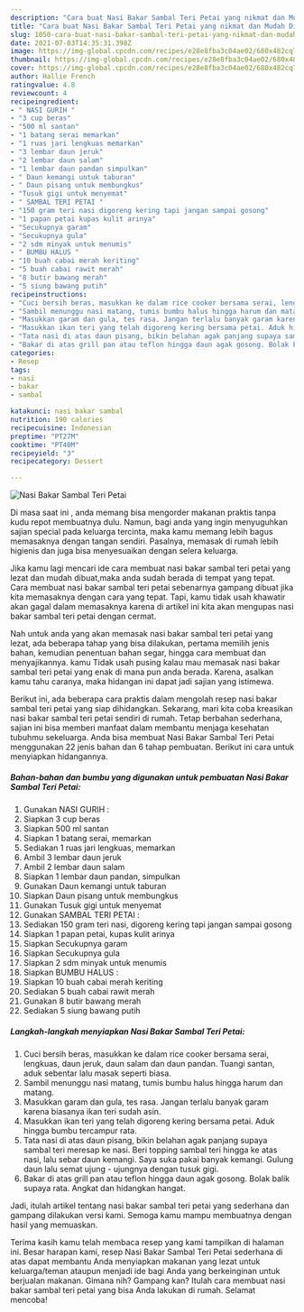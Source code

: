 ```yaml
---
description: "Cara buat Nasi Bakar Sambal Teri Petai yang nikmat dan Mudah Dibuat"
title: "Cara buat Nasi Bakar Sambal Teri Petai yang nikmat dan Mudah Dibuat"
slug: 1050-cara-buat-nasi-bakar-sambal-teri-petai-yang-nikmat-dan-mudah-dibuat
date: 2021-07-03T14:35:31.398Z
image: https://img-global.cpcdn.com/recipes/e28e8fba3c04ae02/680x482cq70/nasi-bakar-sambal-teri-petai-foto-resep-utama.jpg
thumbnail: https://img-global.cpcdn.com/recipes/e28e8fba3c04ae02/680x482cq70/nasi-bakar-sambal-teri-petai-foto-resep-utama.jpg
cover: https://img-global.cpcdn.com/recipes/e28e8fba3c04ae02/680x482cq70/nasi-bakar-sambal-teri-petai-foto-resep-utama.jpg
author: Hallie French
ratingvalue: 4.8
reviewcount: 4
recipeingredient:
- " NASI GURIH "
- "3 cup beras"
- "500 ml santan"
- "1 batang serai memarkan"
- "1 ruas jari lengkuas memarkan"
- "3 lembar daun jeruk"
- "2 lembar daun salam"
- "1 lembar daun pandan simpulkan"
- " Daun kemangi untuk taburan"
- " Daun pisang untuk membungkus"
- "Tusuk gigi untuk menyemat"
- " SAMBAL TERI PETAI "
- "150 gram teri nasi digoreng kering tapi jangan sampai gosong"
- "1 papan petai kupas kulit arinya"
- "Secukupnya garam"
- "Secukupnya gula"
- "2 sdm minyak untuk menumis"
- " BUMBU HALUS "
- "10 buah cabai merah keriting"
- "5 buah cabai rawit merah"
- "8 butir bawang merah"
- "5 siung bawang putih"
recipeinstructions:
- "Cuci bersih beras, masukkan ke dalam rice cooker bersama serai, lengkuas, daun jeruk, daun salam dan daun pandan. Tuangi santan, aduk sebentar lalu masak seperti biasa."
- "Sambil menunggu nasi matang, tumis bumbu halus hingga harum dan matang."
- "Masukkan garam dan gula, tes rasa. Jangan terlalu banyak garam karena biasanya ikan teri sudah asin."
- "Masukkan ikan teri yang telah digoreng kering bersama petai. Aduk hingga bumbu tercampur rata."
- "Tata nasi di atas daun pisang, bikin belahan agak panjang supaya sambal teri meresap ke nasi. Beri topping sambal teri hingga ke atas nasi, lalu sebar daun kemangi. Saya suka pakai banyak kemangi. Gulung daun lalu semat ujung - ujungnya dengan tusuk gigi."
- "Bakar di atas grill pan atau teflon hingga daun agak gosong. Bolak balik supaya rata. Angkat dan hidangkan hangat."
categories:
- Resep
tags:
- nasi
- bakar
- sambal

katakunci: nasi bakar sambal 
nutrition: 190 calories
recipecuisine: Indonesian
preptime: "PT27M"
cooktime: "PT40M"
recipeyield: "3"
recipecategory: Dessert

---
```



![Nasi Bakar Sambal Teri Petai](https://img-global.cpcdn.com/recipes/e28e8fba3c04ae02/680x482cq70/nasi-bakar-sambal-teri-petai-foto-resep-utama.jpg)

Di masa  saat ini , anda memang bisa mengorder makanan praktis tanpa kudu repot membuatnya dulu. Namun, bagi anda yang ingin menyuguhkan sajian special pada keluarga tercinta, maka kamu memang lebih bagus memasaknya dengan tangan sendiri. Pasalnya, memasak di rumah lebih higienis dan juga bisa menyesuaikan dengan selera keluarga.

Jika kamu lagi mencari ide cara membuat nasi bakar sambal teri petai yang lezat dan mudah dibuat,maka anda sudah berada di tempat yang tepat. Cara membuat nasi bakar sambal teri petai  sebenarnya gampang dibuat jika kita memasaknya dengan cara yang tepat. Tapi, kamu tidak usah khawatir akan gagal dalam memasaknya 
karena di artikel ini kita akan mengupas nasi bakar sambal teri petai dengan cermat.  



Nah untuk anda yang akan memasak nasi bakar sambal teri petai yang lezat, ada beberapa tahap yang bisa dilakukan, pertama memilih jenis bahan, kemudian penentuan bahan segar, hingga cara membuat dan menyajikannya. kamu Tidak usah pusing kalau mau memasak nasi bakar sambal teri petai yang enak di mana pun anda berada. Karena, asalkan kamu  tahu caranya, maka hidangan ini dapat jadi sajian yang istimewa.

Berikut ini, ada beberapa cara praktis  dalam mengolah resep nasi bakar sambal teri petai yang siap dihidangkan. Sekarang, mari kita coba kreasikan nasi bakar sambal teri petai sendiri di rumah. Tetap berbahan sederhana, sajian ini bisa memberi manfaat dalam membantu menjaga kesehatan tubuhmu sekeluarga. Anda bisa membuat Nasi Bakar Sambal Teri Petai menggunakan 22 jenis bahan dan 6 tahap pembuatan. Berikut ini cara untuk menyiapkan hidangannya.

<!--inarticleads1-->

##### Bahan-bahan dan bumbu yang digunakan untuk pembuatan Nasi Bakar Sambal Teri Petai:

1. Gunakan  NASI GURIH :
1. Siapkan 3 cup beras
1. Siapkan 500 ml santan
1. Siapkan 1 batang serai, memarkan
1. Sediakan 1 ruas jari lengkuas, memarkan
1. Ambil 3 lembar daun jeruk
1. Ambil 2 lembar daun salam
1. Siapkan 1 lembar daun pandan, simpulkan
1. Gunakan  Daun kemangi untuk taburan
1. Siapkan  Daun pisang untuk membungkus
1. Gunakan Tusuk gigi untuk menyemat
1. Gunakan  SAMBAL TERI PETAI :
1. Sediakan 150 gram teri nasi, digoreng kering tapi jangan sampai gosong
1. Siapkan 1 papan petai, kupas kulit arinya
1. Siapkan Secukupnya garam
1. Siapkan Secukupnya gula
1. Siapkan 2 sdm minyak untuk menumis
1. Siapkan  BUMBU HALUS :
1. Siapkan 10 buah cabai merah keriting
1. Sediakan 5 buah cabai rawit merah
1. Gunakan 8 butir bawang merah
1. Sediakan 5 siung bawang putih




<!--inarticleads2-->

##### Langkah-langkah menyiapkan Nasi Bakar Sambal Teri Petai:

1. Cuci bersih beras, masukkan ke dalam rice cooker bersama serai, lengkuas, daun jeruk, daun salam dan daun pandan. Tuangi santan, aduk sebentar lalu masak seperti biasa.
1. Sambil menunggu nasi matang, tumis bumbu halus hingga harum dan matang.
1. Masukkan garam dan gula, tes rasa. Jangan terlalu banyak garam karena biasanya ikan teri sudah asin.
1. Masukkan ikan teri yang telah digoreng kering bersama petai. Aduk hingga bumbu tercampur rata.
1. Tata nasi di atas daun pisang, bikin belahan agak panjang supaya sambal teri meresap ke nasi. Beri topping sambal teri hingga ke atas nasi, lalu sebar daun kemangi. Saya suka pakai banyak kemangi. Gulung daun lalu semat ujung - ujungnya dengan tusuk gigi.
1. Bakar di atas grill pan atau teflon hingga daun agak gosong. Bolak balik supaya rata. Angkat dan hidangkan hangat.




Jadi, itulah artikel tentang  nasi bakar sambal teri petai  yang sederhana dan gampang dilakukan versi kami. Semoga kamu mampu membuatnya dengan hasil yang memuaskan. 

Terima kasih kamu telah membaca resep yang kami tampilkan di halaman ini. Besar harapan kami, resep  Nasi Bakar Sambal Teri Petai sederhana di atas dapat membantu Anda menyiapkan makanan yang lezat untuk keluarga/teman ataupun menjadi ide bagi Anda yang berkeinginan untuk berjualan makanan. Gimana nih? Gampang kan? Itulah cara membuat nasi bakar sambal teri petai yang bisa Anda lakukan di rumah. Selamat mencoba!

